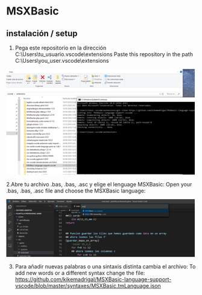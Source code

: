 # MSXBasic 
## instalación / setup
1. Pega este repositorio en la dirección C:\Users\tu_usuario\.vscode\extensions
Paste this repository in the path 
C:\Users\you_user\.vscode\extensions

<img src="images/MSXBasic1.png" width=500px>

2.Abre tu archivo .bas, .bas, .asc y elige el lenguage MSXBasic:
Open your .bas, .bas, .asc file and choose the MSXBasic language:

<img src="images/MSXBasic2.png" width=500px>

3. Para añadir nuevas palabras o una sintaxis distinta cambia el archivo:
To add new words or a different syntax change the file:
https://github.com/kikemadrigal/MSXBasic-language-support-vscode/blob/master/syntaxes/MSXBasic.tmLanguage.json
